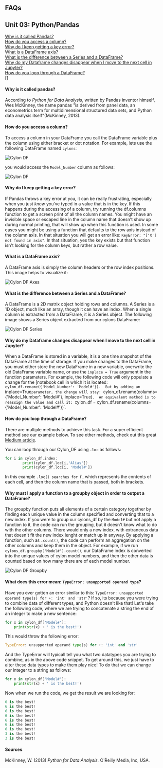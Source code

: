## FAQs

## Unit 03: Python/Pandas
[Why is it called Pandas?](#why-is-it-called-pandas)<br>
[How do you access a column?](#how-do-you-access-a-column)<br>
[Why do I keep getting a key error?](#why-do-i-keep-getting-a-key-error)<br>
[What is a DataFrame axis?](#what-is-a-dataframe-axis)<br>
[What is the difference between a Series and a DataFrame?](#what-is-the-difference-between-a-series-and-a-dataframe)<br>
[Why do my Dataframe changes disappear when I move to the next cell in Jupyter?](#why-do-my-dataframe-changes-disappear-when-i-move-to-the-next-cell-in-Jupyter)<br>
[How do you loop through a DataFrame?](#how-do-you-loop-through-a-dataframe)<br>
[]
#### Why is it called pandas?
According to *Python for Data Analysis*, written by Pandas inventor himself, Wes McKinney, the name pandas "is derived from panel data, an econometrics term for multidimensional structured data sets, and Python data analysis itself"(McKinney, 2013).

#### How do you access a column?
To access a column in your DataFrame you call the DataFrame variable plus the column using either bracket or dot notation.  For example, lets use the following DataFrame named `cylons`:

![Cylon DF](Resources/Cylon_DF.PNG)<br>

you would access the `Model_Number` column as follows:

![Cylon DF](Resources/Cylon_Series.PNG)<br>

#### Why do I keep getting a key error?
If Pandas throws a key error at you, it can be really frustrating, especially when you just *know* you've typed in a value that is in the key.  If this happens during the accessing of a column, try running the df.columns function to get a screen print of all the column names.  You might have an invisible space or escaped line in the column name that doesn't show up during normal printing, that will show up when this function is used.  In some cases you might be using a function that defaults to the row axis instead of the column axis.  In that situation you will get an error like: `KeyError: "['X'] not found in axis"`.  In that situation, yes the key exists but that function isn't looking for the column keys, but rather a row value.

#### What is a DataFrame axis?
A DataFrame axis is simply the column headers or the row index positions.  This image helps to visualize it:

![Cylon DF Axes](Resources/Cylon_Axes.png)<br>


#### What is the difference between a Series and a DataFrame?
A DataFrame is a 2D matrix object holding rows and columns.  A Series is a 1D object, much like an array, though it can have an index.  When a single column is extracted from a DataFrame, it is a Series object.  The following image shows a Series object extracted from our cylons DataFrame:

![Cylon DF Series](Resources/Cylon_Series.PNG)<br>


#### Why do my Dataframe changes disappear when I move to the next cell in Jupyter?

When a DataFrame is stored in a variable, it is a one time snapshot of the DataFrame at the time of storage.  If you make changes to the DataFrame, you must either store the new DataFrame in a new variable, overwrite the old DataFrame variable name, or use the `inplace = True` argument in the function parameters.  For example, the following code will only populate a change for the [notebook cell in which it is located:  `cylon_df.rename({'Model_Number': 'Model#'}).  But by adding an `inplace=True` parameter, the change will stay:  `cylon_df.rename(columns={'Model_Number': 'Model#'}, inplace=True)`.  An equivalent method is to reassign the value and call it: `cylon_df = cylon_df.rename(columns={'Model_Number': 'Model#'})`.

#### How do you loop through a DataFrame?

There are multiple methods to achieve this task.  For a super efficient method see our example below.  To see other methods, check out this great [Medium article](https://medium.com/@rtjeannier/pandas-101-cont-9d061cb73bfc).

You can loop through our Cylon_DF using `.loc` as follows:

```python
for i in cylon_df.index:
        print(cylon_df.loc[i,'Alias'])
        print(cylon_df.loc[i, 'Model#'])
```
In this example `.loc() searches for `i`, which represents the contents of each cell, and then the column name that is passed, both in brackets.

#### Why must I apply a function to a groupby object in order to output a DataFrame?

The groupby function puts all elements of a certain category together by finding each unique value in the column specified and converting that to a new index.  If you were to group our cylons_df by the `Model#` but not apply a function to it, the code can run the grouping, but it doesn't know what to do with the other columns.  There would only a new index, with extraneous data that doesn't fit the new index lenght or match up in anyway.  By applying a function, such as `.count()`, the code can perform an aggregation on the other columns and keep them in the object.  For example, if we run `cylons_df.groupby('Model#').count()`, our DataFrame index is converted into the unique values of cylon model numbers, and then the other data is counted based on how many there are of each model number.

![Cylon DF Groupby](Resources/Cylon_Groupby.PNG)<br>

#### What does this error mean: `TypeError: unsupported operand type`?

Have you ever gotten an error similar to this:  `TypeError: unsupported operand type(s) for +: 'int' and 'str'`?  If so, its because you were trying to combine data of different types, and Python doesn't like that! Let's take the following code, where we are trying to concatenate a string the end of an integer to make a new sentence:
```python
for x in cylon_df['Model#']:
    print(str(x) + ' is the best!')
```
This would throw the following error:
```python
TypeError: unsupported operand type(s) for +: 'int' and 'str'
```
And the TypeError will typicall tell you what two datatypes you are trying to combine, as in the above code snippet.  To get around this, we just have to alter these data types to make them play nice!  To do that we can change our integer to a string as follows:
```python
for x in cylon_df['Model#']:
    print(str(x) + ' is the best!')
```
Now when we run the code, we get the result we are looking for:
```python
6 is the best!
6 is the best!
6 is the best!
6 is the best!
6 is the best!
6 is the best!
6 is the best!
3 is the best!
3 is the best!
```




#### Sources
McKinney, W. (2013) *Python for Data Analysis.* O'Reilly Media, Inc, USA.
